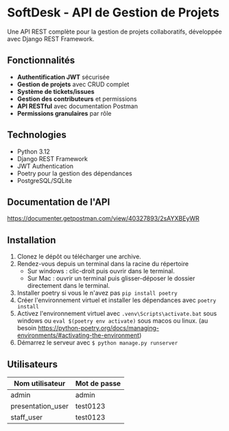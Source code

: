 # SoftDesk - API de Gestion de Projets

Une API REST complète pour la gestion de projets collaboratifs, développée avec Django REST Framework.

## Fonctionnalités

- **Authentification JWT** sécurisée
- **Gestion de projets** avec CRUD complet
- **Système de tickets/issues** 
- **Gestion des contributeurs** et permissions
- **API RESTful** avec documentation Postman
- **Permissions granulaires** par rôle

## Technologies

- Python 3.12
- Django REST Framework
- JWT Authentication
- Poetry pour la gestion des dépendances
- PostgreSQL/SQLite

## Documentation de l'API
https://documenter.getpostman.com/view/40327893/2sAYXBEyWR

## Installation
1. Clonez le dépôt ou télécharger une archive.
2. Rendez-vous depuis un terminal dans la racine du répertoire
   - Sur windows : clic-droit puis ouvrir dans le terminal.
   - Sur Mac : ouvrir un terminal puis glisser-déposer le dossier directement dans le terminal.
3. Installer poetry si vous le n'avez pas ```pip install poetry```
4. Créer l'environnement virtuel et installer les dépendances avec ```poetry install```
5. Activez l'environnement virtuel avec ```.venv\Scripts\activate.bat``` sous windows ou ```eval $(poetry env activate)``` sous macos ou linux. (au besoin https://python-poetry.org/docs/managing-environments/#activating-the-environment)
6. Démarrez le serveur avec ```$ python manage.py runserver```

## Utilisateurs
| Nom utilisateur | Mot de passe |
| ------------- | ------------- |
| admin  | admin  |
| presentation_user  | test0123  |
| staff_user | test0123 |
